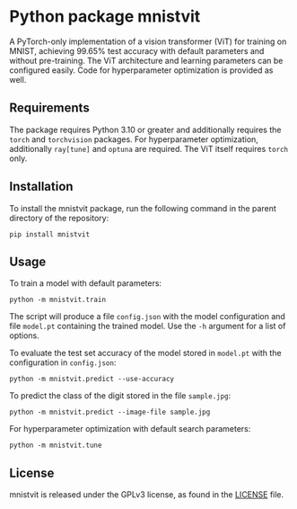 # Python package mnistvit

A PyTorch-only implementation of a vision transformer (ViT) for training on MNIST,
achieving 99.65% test accuracy with default parameters and without pre-training.
The ViT architecture and learning parameters can be configured easily.  Code for
hyperparameter optimization is provided as well.


## Requirements

The package requires Python 3.10 or greater and additionally requires the `torch` and
`torchvision` packages.  For hyperparameter optimization, additionally `ray[tune]` and
`optuna` are required.  The ViT itself requires `torch` only.


## Installation

To install the mnistvit package, run the following command in the parent directory of
the repository:

```
pip install mnistvit
```


## Usage

To train a model with default parameters:
```
python -m mnistvit.train
```

The script will produce a file `config.json` with the model configuration and file
`model.pt` containing the trained model.  Use the `-h` argument for a list of options.

To evaluate the test set accuracy of the model stored in `model.pt` with the
configuration in `config.json`:
```
python -m mnistvit.predict --use-accuracy
```

To predict the class of the digit stored in the file `sample.jpg`:
```
python -m mnistvit.predict --image-file sample.jpg
```

For hyperparameter optimization with default search parameters:
```
python -m mnistvit.tune
```


## License

mnistvit is released under the GPLv3 license, as found in the [LICENSE](LICENSE) file.
